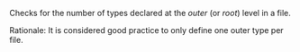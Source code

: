 Checks for the number of types declared at the *outer* (or *root*) level
in a file.

Rationale: It is considered good practice to only define one outer type
per file.
